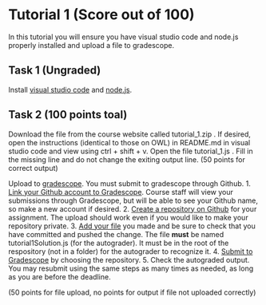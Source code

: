 # Tutorial 1 (Score out of 100)

In this tutorial you will ensure you have visual studio code and node.js properly installed and upload a file to gradescope.

## Task 1 (Ungraded)

Install [visual studio code](https://code.visualstudio.com/) and [node.js](https://nodejs.org/en/download).

## Task 2 (100 points toal)

Download the file from the course website called tutorial_1.zip . If desired, open the instructions (identical to those on OWL) in README.md in visual studio code and view using ctrl + shift + v. Open the file tutorial_1.js . Fill in the missing line and&nbsp;do not&nbsp;change the exiting output line. (50 points for correct output)

Upload to [gradescope](https://guides.gradescope.com/hc/en-us/articles/21865616724749-Submitting-a-Code-assignment). You must submit to gradescope through Github.
    1. [Link your Github account to Gradescope](https://guides.gradescope.com/hc/en-us/articles/21587275611533-Linking-and-Unlinking-Accounts). Course staff will view your submissions through Gradescope, but will be able to see your Github name, so make a new account if desired.
    2. [Create a repository on Github](https://docs.github.com/en/repositories/creating-and-managing-repositories/creating-a-new-repository) for your assignment. The upload should work even if you would like to make your repository private.
    3. [Add your file](https://docs.github.com/en/repositories/working-with-files/managing-files/adding-a-file-to-a-repository) you made and be sure to check that you have committed and pushed the change. The file **must** be named tutorial1Solution.js (for the autograder). It must be in the root of the respository (not in a folder) for the autograder to recognize it.
    4. [Submit to Gradescope](https://guides.gradescope.com/hc/en-us/articles/21865616724749-Submitting-a-Code-assignment) by choosing the repository.
    5. Check the autograded output. You may resubmit using the same steps as many times as needed, as long as you are before the deadline.

 (50 points for file upload, no points for output if file not uploaded correctly)



